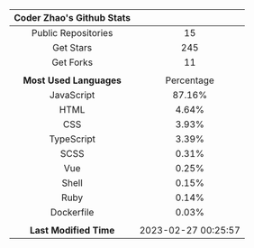 | **Coder Zhao's Github Stats** | |
|:-:|:-:|
| Public Repositories | 15 |
| Get Stars | 245 |
| Get Forks | 11 |
| | |
| **Most Used Languages** | Percentage |
| JavaScript | 87.16% |
| HTML | 4.64% |
| CSS | 3.93% |
| TypeScript | 3.39% |
| SCSS | 0.31% |
| Vue | 0.25% |
| Shell | 0.15% |
| Ruby | 0.14% |
| Dockerfile | 0.03% |
| | |
| **Last Modified Time** | 2023-02-27 00:25:57 |